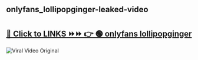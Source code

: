 
 ## onlyfans_lollipopginger-leaked-video 

# <h2><a href="https://clipsfans.com/onlyfans_lollipopginger&ref=git">🔗 Click to LINKS ⏩⏩ 👉 🟢 onlyfans lollipopginger </a></h2>

<a href="https://clipsfans.com/onlyfans_lollipopginger&ref=git" rel="nofollow" data-target="animated-image.originalLink"><img src="https://i.ibb.co.com/xMMVF88/686577567.gif" alt="Viral Video Original" style="max-width: 100%; display: inline-block;" data-target="animated-image.originalImage"></a>
